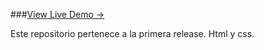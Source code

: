 ###[View Live Demo &rarr;](http://ivanbayo.com/rooof/)

Este repositorio pertenece a la primera release. Html y css.
